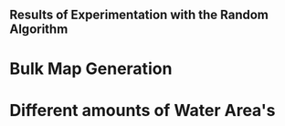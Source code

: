 ## Results of Experimentation with the Random Algorithm

# Bulk Map Generation



# Different amounts of Water Area's